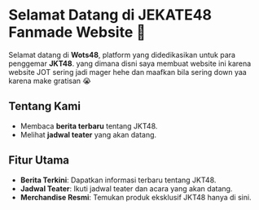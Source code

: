 # Selamat Datang di JEKATE48 Fanmade Website 🎉

Selamat datang di **Wots48**, platform yang didedikasikan untuk para penggemar **JKT48**. yang dimana disni saya membuat website ini karena website JOT sering jadi mager hehe dan maafkan bila sering down yaa karena make gratisan 😭

## Tentang Kami

- Membaca **berita terbaru** tentang JKT48.
- Melihat **jadwal teater** yang akan datang.



## Fitur Utama
- **Berita Terkini**: Dapatkan informasi terbaru tentang JKT48.
- **Jadwal Teater**: Ikuti jadwal teater dan acara yang akan datang.
- **Merchandise Resmi**: Temukan produk eksklusif JKT48 hanya di sini.

